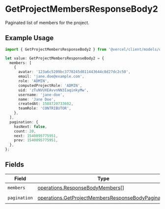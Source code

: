 # GetProjectMembersResponseBody2

Paginated list of members for the project.

## Example Usage

```typescript
import { GetProjectMembersResponseBody2 } from '@vercel/client/models/operations';

let value: GetProjectMembersResponseBody2 = {
  members: [
    {
      avatar: '123a6c5209bc3778245d011443644c8d27dc2c50',
      email: 'jane.doe@example.com',
      role: 'ADMIN',
      computedProjectRole: 'ADMIN',
      uid: 'zTuNVUXEAvvnNN3IaqinkyMw',
      username: 'jane-doe',
      name: 'Jane Doe',
      createdAt: 1588720733602,
      teamRole: 'CONTRIBUTOR',
    },
  ],
  pagination: {
    hasNext: false,
    count: 20,
    next: 1540095775951,
    prev: 1540095775951,
  },
};
```

## Fields

| Field        | Type                                                                                                                     | Required           | Description |
| ------------ | ------------------------------------------------------------------------------------------------------------------------ | ------------------ | ----------- |
| `members`    | [operations.ResponseBodyMembers](../../models/operations/responsebodymembers.md)[]                                       | :heavy_check_mark: | N/A         |
| `pagination` | [operations.GetProjectMembersResponseBodyPagination](../../models/operations/getprojectmembersresponsebodypagination.md) | :heavy_check_mark: | N/A         |
